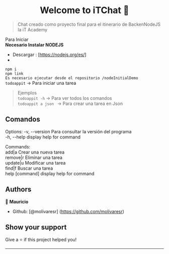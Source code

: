 <h1 align="center">Welcome to iTChat 👋</h1>

> Chat creado como proyecto final para el itinerario de BackenNodeJS la iT Academy
> 

Para Iniciar  
**Necesario Instalar NODEJS**  
- Descargar : [https://nodejs.org/es/]
- 
``npm i``  
``npm link``    
``Es necesario ejecutar desde el repositorio /nodeInitialDemo``  
``todoappit`` -> Para iniciar una tarea  
> Ejemplos  
``todoappit -h`` -> Para ver todos los comandos  
``todoappit a json ``  -> Para crear una tarea en Json

## Comandos 
Options:
  -v, --version   Para consultar la versión del programa  
  -h, --help      display help for command  

Commands:  
  add|a           Crear una nueva tarea  
  remove|r        Eliminar una tarea  
  update|u        Modificar una tarea  
  find|f          Buscar una tarea  
  help [command]  display help for command  
## Authors

👤 **Mauricio**

- Github: [@molivaresr] (https://github.com/molivaresr)

## Show your support

Give a ⭐️ if this project helped you!

---


